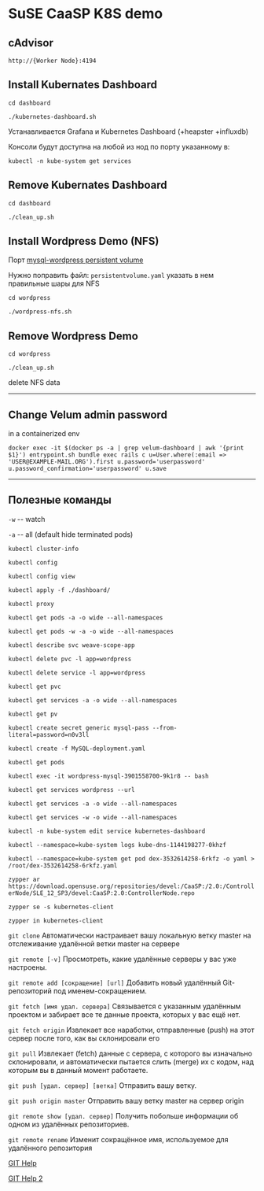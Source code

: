 # SuSE CaaSP K8S demo


## cAdvisor
`http://{Worker Node}:4194`

## Install Kubernates Dashboard

`cd dashboard`

`./kubernetes-dashboard.sh`

Устанавливается Grafana и Kubernetes Dashboard (+heapster +influxdb)

Консоли будут доступна на любой из нод по порту указанному в:

`kubectl -n kube-system get services`

## Remove Kubernates Dashboard

`cd dashboard`

`./clean_up.sh`

## Install Wordpress Demo (NFS)
Порт [mysql-wordpress persistent volume](https://kubernetes.io/docs/tutorials/stateful-application/mysql-wordpress-persistent-volume/)

Нужно поправить файл: `persistentvolume.yaml`
указать в нем правильные шары для NFS

`cd wordpress`

`./wordpress-nfs.sh`

## Remove Wordpress Demo

`cd wordpress`

`./clean_up.sh`

delete NFS data

---
## Change Velum admin password

in a containerized env

`docker exec -it $(docker ps -a | grep velum-dashboard | awk '{print $1}') entrypoint.sh bundle exec rails c
u=User.where(:email => 'USER@EXAMPLE-MAIL.ORG').first
u.password='userpassword'
u.password_confirmation='userpassword'
u.save`

---

## Полезные команды

`-w` -- watch

`-a` -- all (default hide terminated pods)

`kubectl cluster-info`

`kubectl config`

`kubectl config view`

`kubectl apply -f ./dashboard/`

`kubectl proxy`

`kubectl get pods -a -o wide --all-namespaces`

`kubectl get pods -w -a -o wide --all-namespaces`

`kubectl describe svc weave-scope-app`

`kubectl delete pvc -l app=wordpress`

`kubectl delete service -l app=wordpress`

`kubectl get pvc`

`kubectl get services -a -o wide --all-namespaces`

`kubectl get pv`

`kubectl create secret generic mysql-pass --from-literal=password=n0v3ll`

`kubectl create -f MySQL-deployment.yaml`

`kubectl get pods`

`kubectl exec -it wordpress-mysql-3901558700-9k1r8 -- bash`

`kubectl get services wordpress --url`

`kubectl get services -a -o wide --all-namespaces`

`kubectl get services -w -o wide --all-namespaces`

`kubectl -n kube-system edit service kubernetes-dashboard`

`kubectl --namespace=kube-system logs kube-dns-1144198277-0khzf`

`kubectl --namespace=kube-system get pod dex-3532614258-6rkfz -o yaml > /root/dex-3532614258-6rkfz.yaml`

`zypper ar https://download.opensuse.org/repositories/devel:/CaaSP:/2.0:/ControllerNode/SLE_12_SP3/devel:CaaSP:2.0:ControllerNode.repo`
 
`zypper se -s kubernetes-client`
 
`zypper in kubernetes-client`

`git clone`							Автоматически настраивает вашу локальную ветку master на отслеживание удалённой ветки master на сервере

`git remote [-v]`						Просмотреть, какие удалённые серверы у вас уже настроены.

`git remote add [сокращение] [url]`	Добавить новый удалённый Git-репозиторий под именем-сокращением.

`git fetch [имя удал. сервера]`		Связывается с указанным удалённым проектом и забирает все те данные проекта, которых у вас ещё нет.

`git fetch origin` 					Извлекает все наработки, отправленные (push) на этот сервер после того, как вы склонировали его

`git pull`							Извлекает (fetch) данные с сервера, с которого вы изначально склонировали, и автоматически пытается слить (merge) их с кодом, над которым вы в данный момент работаете.

`git push [удал. сервер] [ветка]`		Отправить вашу ветку.

`git push origin master`				Отправить вашу ветку master на сервер origin

`git remote show [удал. сервер]`		Получить побольше информации об одном из удалённых репозиториев.

`git remote rename`					Изменит сокращённое имя, используемое для удалённого репозитория

[GIT Help](https://git-scm.com/book/ru/v1/%D0%9E%D1%81%D0%BD%D0%BE%D0%B2%D1%8B-Git-%D0%A0%D0%B0%D0%B1%D0%BE%D1%82%D0%B0-%D1%81-%D1%83%D0%B4%D0%B0%D0%BB%D1%91%D0%BD%D0%BD%D1%8B%D0%BC%D0%B8-%D1%80%D0%B5%D0%BF%D0%BE%D0%B7%D0%B8%D1%82%D0%BE%D1%80%D0%B8%D1%8F%D0%BC%D0%B8)

[GIT Help 2](https://eax.me/git-commands/)


